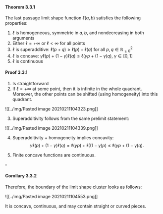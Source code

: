 #### Theorem 3.3.1

The last passage limit shape function $\ell(a,b)$ satisfies the following properties:
1. $\ell$ is homogeneous, symmetric in $a,b$, and nondecreasing in both arguments
2. Either $\ell=+\infty$ or $\ell<\infty$ for all points
3. $\ell$ is superadditive: $\ell(p+q)\ge \ell(p)+\ell(q)$ for all $p,q\in \mathbb{R}^{2}_{\ge0}$
4. $\ell$ is concave: $\gamma \ell(p)+(1-\gamma)\ell(q)\le \ell(\gamma p+(1-\gamma)q)$, $\gamma\in[0,1]$
5. $\ell$ is continuous

#### Proof 3.3.1

1. Is straightforward
2. If $\ell=+\infty$ at some point, then it is infinite in the whole quadrant. Moreover, the other points can be shifted (using homogeneity) into this quadrant.

![[../img/Pasted image 20210211104323.png]]

3. Superadditivity follows from the same prelimit statement:

![[../img/Pasted image 20210211104339.png]]

4. Superadditivity + homogeneity implies concavity:
$$
\gamma \ell(p)+(1-\gamma)\ell(q)=
\ell(\gamma p)+\ell ( (1-\gamma)p)
\le \ell(\gamma p +(1-\gamma) q).
$$

5. Finite concave functions are continuous.

$\square$

#### Corollary 3.3.2

Therefore, the boundary of the limit shape cluster looks as follows:

![[../img/Pasted image 20210211104553.png]]

It is concave, continuous, and may contain straight or curved pieces.
